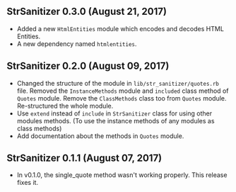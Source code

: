 ## StrSanitizer 0.3.0 (August 21, 2017) ##

* Added a new `HtmlEntities` module which encodes and decodes HTML Entities.
* A new dependency named `htmlentities`.

## StrSanitizer 0.2.0 (August 09, 2017) ##

* Changed the structure of the module in `lib/str_sanitizer/quotes.rb` file. Removed the `InstanceMethods` module and `included` class method of `Quotes` module. Remove the `ClassMethods` class too from `Quotes` module. Re-structured the whole module.
* Use `extend` instead of `include` in `StrSanitizer` class for using other modules methods. (To use the instance methods of any modules as class methods)
* Add documentation about the methods in `Quotes` module.

## StrSanitizer 0.1.1 (August 07, 2017) ##

*  In v0.1.0, the single_quote method wasn't working properly. This release fixes it.
